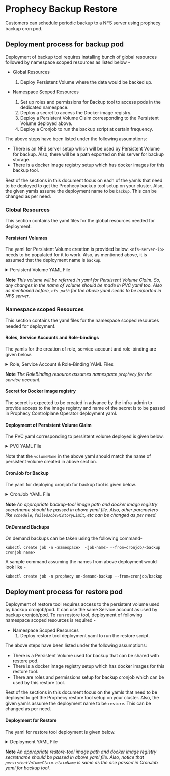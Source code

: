 # Prophecy Backup Restore
Customers can schedule periodic backup to a NFS server using prophecy backup cron pod. 

## Deployment process for backup pod
Deployment of backup tool requires installing bunch of global resources followed by namespace scoped resources as listed below -
* Global Resources
    1. Deploy Persistent Volume where the data would be backed up.

* Namespace Scoped Resources
    1. Set up roles and permissions for Backup tool to access pods in the dedicated namespace.
    2. Deploy a secret to access the Docker image registry.
    3. Deploy a Persistent Volume Claim corresponding to the Persistent Volume deployed above.
    4. Deploy a Cronjob to run the backup script at certain frequency.
    
The above steps have been listed under the following assumptions:
* There is an NFS server setup which will be used by Persistent Volume for backup. Also, there will be a path 
exported on this server for backup storage. 
* There is a docker image registry setup which has docker images for this backup tool.

Rest of the sections in this document focus on each of the yamls that need to be deployed to get the Prophecy backup tool
setup on your cluster. Also, the given yamls assume the deployment name to be `backup`. This can be changed as per need.


### Global Resources
This section contains the yaml files for the global resources needed for deployment.

#### Persistent Volumes
The yaml for Persistent Volume creation is provided below. `<nfs-server-ip>` needs to be populated for it to work.
Also, as mentioned above, it is assumed that the deployment name is `backup`. 

<details><summary>Persistent Volume YAML File</summary>
<p>

```
apiVersion: v1
kind: PersistentVolume
metadata:
  name: backup-volume-prophecy
spec:
  accessModes:
    - ReadWriteMany
  capacity:
    storage: 30Gi
  mountOptions:
    - hard
  nfs:
    path: <exported path on nfs server>
    server: <nfs-server-ip>
  persistentVolumeReclaimPolicy: Retain
  storageClassName: nfs
  volumeMode: Filesystem

```

</p>
</details>

**Note** _This volume will be referred in yaml for Persistent Volume Claim. So, any changes in the name of volume should 
be made in PVC yaml too. Also as mentioned before, `nfs path` for the above yaml needs to be exported in NFS server._

### Namespace scoped Resources
This section contains the yaml files for the namespace scoped resources needed for deployment.

#### Roles, Service Accounts and Role-bindings
The yamls for the creation of role, service-account and role-binding are given below.

<details><summary>Role, Service Account & Role-Binding YAML Files</summary>
<p>

```
kind: Role
apiVersion: rbac.authorization.k8s.io/v1beta1
metadata:
  name: backup
rules:
  - apiGroups: [""]
    resources: ["pods", "pods/log"]
    verbs: ["get", "list"]
  - apiGroups: [""]
    resources: ["pods/exec"]
    verbs: ["create"]

---

apiVersion: v1
kind: ServiceAccount
metadata:
  name: backup
  labels:
    name: backup

---

kind: RoleBinding
apiVersion: rbac.authorization.k8s.io/v1
metadata:
  name: backup
subjects:
  - kind: ServiceAccount
    name: backup
    namespace: prophecy
roleRef:
  kind: Role
  name: backup
  apiGroup: rbac.authorization.k8s.io

```
</p>
</details>

**Note** _The RoleBinding resource assumes namespace `prophecy` for the service account._

#### Secret for Docker image registry

The secret is expected to be created in advance by the infra-admin to provide access to the image registry and 
name of the secret is to be passed in Prophecy Controlplane Operator deployment yaml.

#### Deployment of Persistent Volume Claim
The PVC yaml corresponding to persistent volume deployed is given below.

<details><summary>PVC YAML File</summary>
<p>

```
apiVersion: v1
kind: PersistentVolumeClaim
metadata:
  labels:
    prophecy.io/component: backup
  name: backup-volume-pvc
spec:
  accessModes:
    - ReadWriteMany
  resources:
    requests:
      storage: 10Gi
  storageClassName: nfs
  volumeMode: Filesystem
  volumeName: backup-volume-prophecy
``` 
</p>
</details>

Note that the `volumeName` in the above yaml should match the name of persistent volume created in above section.

#### CronJob for Backup
The yaml for deploying cronjob for backup tool is given below.

<details><summary>CronJob YAML File</summary>
<p>

```
apiVersion: batch/v1beta1
kind: CronJob
metadata:
  name: backup
  namespace: prophecy
spec:
  concurrencyPolicy: Forbid
  failedJobsHistoryLimit: 3
  jobTemplate:
    metadata:
      creationTimestamp: null
    spec:
      template:
        metadata:
          creationTimestamp: null
        spec:
          containers:
            - image: <prophecy-backup-tool-image>:latest
              imagePullPolicy: Always
              name: backup
              resources: {}
              env:
                - name: PGUSER
                  value: sdl
                - name: PGHOST
                  value: postgres
                - name: NAMESPACE
                  valueFrom:
                    fieldRef:
                      fieldPath: metadata.namespace
              volumeMounts:
                - mountPath: /backup
                  name: backup-volume
          dnsPolicy: ClusterFirst
          imagePullSecrets:
            - name: <registry-secret-name>
          serviceAccountName: backup
          restartPolicy: OnFailure
          schedulerName: default-scheduler
          securityContext: {}
          terminationGracePeriodSeconds: 30
          volumes:
            - name: backup-volume
              persistentVolumeClaim:
                claimName: backup-volume-pvc
  schedule: "0 1 * * *"
  startingDeadlineSeconds: 120
  successfulJobsHistoryLimit: 1
  suspend: false

```
</p>
</details>

**Note** _An appropriate backup-tool image path and docker image registry secretname should be passed in above yaml file. Also, 
other parameters like `schedule`, `failedJobsHistoryLimit`, etc can be changed as per need._

#### OnDemand Backups
On demand backups can be taken using the following command-
```
kubectl create job -n <namespace>  <job-name> --from=cronjob/<backup cronjob name>
```

A sample command assuming the names from above deployment would look like -
```
kubectl create job -n prophecy on-demand-backup --from=cronjob/backup
```

## Deployment process for restore pod
Deployment of restore tool requires access to the persistent volume used by backup cronjob/pod. 
It can use the same Service account as used by backup cronjob/pod. To run restore tool, deployment of following
namespace scoped resources is required - 

* Namespace Scoped Resources
    1. Deploy restore tool deployment yaml to run the restore script.
    
The above steps have been listed under the following assumptions:
* There is a Persistent Volume used for backup that can be shared with restore pod.
* There is a docker image registry setup which has docker images for this restore tool.
* There are roles and permissions setup for backup cronjob which can be used by this restore tool.

Rest of the sections in this document focus on the yamls that need to be deployed to get the Prophecy restore tool
setup on your cluster. Also, the given yamls assume the deployment name to be `restore`. This can be changed as per need.

#### Deployment for Restore
The yaml for restore tool deployment is given below.

<details><summary>Deployment YAML File</summary>
<p>

```
apiVersion: apps/v1
kind: Deployment
metadata:
  name: restore
  namespace: prophecy
spec:
  replicas: 1
  selector:
    matchLabels:
      name: restore
  strategy:
    type: Recreate
  template:
    metadata:
      labels:
        name: restore
    spec:
      containers:
        - name: restore
          image: <prophecy-restore-tool-image>:latest
          imagePullPolicy: Always
          resources: {}
          env:
            - name: PGUSER
              value: sdl
            - name: PGHOST
              value: postgres
            - name: NAMESPACE
              valueFrom:
                fieldRef:
                  fieldPath: metadata.namespace
          volumeMounts:
            - mountPath: /backup
              name: backup-volume
      dnsPolicy: ClusterFirst
      imagePullSecrets:
        - name: <registry-secret-name>
      serviceAccountName: backup
      restartPolicy: OnFailure
      schedulerName: default-scheduler
      securityContext: {}
      terminationGracePeriodSeconds: 30
      volumes:
        - name: backup-volume
          persistentVolumeClaim:
            claimName: backup-volume-pvc

```
</p>
</details>

**Note** _An appropriate restore-tool image path and docker image registry secretname should be passed in above yaml file. Also, 
notice that `persistentVolumeClaim.claimName` is same as the one passed in CronJob yaml for backup tool._